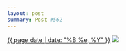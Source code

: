```yaml
---
layout: post
summary: Post #562
---
```


<p>
  <time><a href="/562">{{ page.date | date: "%B %e, %Y" }}</a></time>
  <a href="/562"><img src="{{ site.assets_url }}/562-640.jpg" srcset="{{ site.assets_url }}/562-320.jpg 320w, {{ site.assets_url }}/562-640.jpg 640w, {{ site.assets_url }}/562-960.jpg 960w, {{ site.assets_url }}/562-1280.jpg 1280w" sizes="(min-width: 700px) 50vw, calc(100vw - 2rem)" /></a>
</p>
